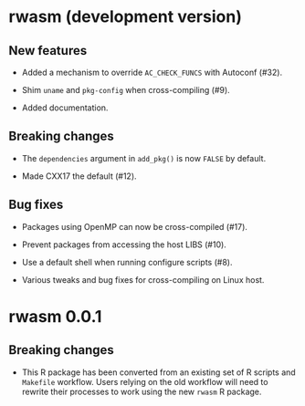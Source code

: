 # rwasm (development version)

## New features

* Added a mechanism to override `AC_CHECK_FUNCS` with Autoconf (#32).

* Shim `uname` and `pkg-config` when cross-compiling (#9).

* Added documentation.

## Breaking changes

* The `dependencies` argument in `add_pkg()` is now `FALSE` by default.

* Made CXX17 the default (#12).

## Bug fixes

* Packages using OpenMP can now be cross-compiled (#17).

* Prevent packages from accessing the host LIBS (#10).

* Use a default shell when running configure scripts (#8).

* Various tweaks and bug fixes for cross-compiling on Linux host.

# rwasm 0.0.1

## Breaking changes

* This R package has been converted from an existing set of R scripts and `Makefile` workflow. Users relying on the old workflow will need to rewrite their processes to work using the new `rwasm` R package.
